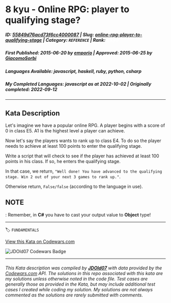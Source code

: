 # 8 kyu - Online RPG: player to qualifying stage?

##### **ID**: [55849d76acd73f6cc4000087](https://www.codewars.com/kata/55849d76acd73f6cc4000087) | **Slug**: [online-rpg-player-to-qualifying-stage](https://www.codewars.com/kata/55849d76acd73f6cc4000087) | **Category**: `REFERENCE` | **Rank**: <span style="color:white">8 kyu</span>

##### **First Published**: 2015-06-20 ***by*** [emporio](https://www.codewars.com/users/emporio) | **Approved**: 2015-06-25 ***by*** [GiacomoSorbi](https://www.codewars.com/users/GiacomoSorbi)

##### **Languages Available**: javascript, haskell, ruby, python, csharp

##### **My Completed Languages**: javascript ***as at*** 2022-10-02 | **Originally completed**: 2022-09-12

---

## Kata Description


Let's imagine we have a popular online RPG. A player begins with a score of 0 in class E5. A1 is the highest level a player can achieve.



Now let's say the players wants to rank up to class E4. To do so the player needs to achieve at least 100 points to enter the qualifying stage.



Write a script that will check to see if the player has achieved at least 100 points in his class. If so, he enters the qualifying stage. 



In that case, we return, ```"Well done! You have advanced to the qualifying stage. Win 2 out of your next 3 games to rank up."```.



Otherwise return, ```False/false``` (according to the language in use).



<h2>NOTE</h1>:  Remember, in <b>C#</b> you have to cast your output value to <b>Object</b> type!

---


🏷 `FUNDAMENTALS`


[View this Kata on Codewars.com](https://www.codewars.com/kata/55849d76acd73f6cc4000087)

![](https://www.codewars.com/users/jdold07/badges/large "JDOld07 Codewars Badge")

---

###### *This Kata description was compiled by [**JDOld07**](https://tpstech.dev) with data provided by the [Codewars.com](https://www.codewars.com) API.  The solutions in this repo associated with this kata are my solutions unless otherwise noted in the code file.  Test cases are generally those as provided in the Kata, but may include additional test cases I created while coding my solution.  My solutions are not always commented as the solutions are rarely submitted with comments.*
